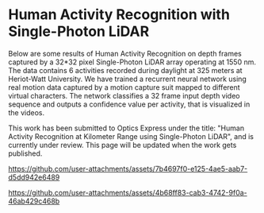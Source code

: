 # Human Activity Recognition with Single-Photon LiDAR
Below are some results of Human Activity Recognition on depth frames captured by a 32*32 pixel Single-Photon LiDAR array operating at 1550 nm. The data contains 6 activities recorded during daylight at 325 meters at Heriot-Watt University.
We have trained a recurrent neural network using real motion data captured by a motion capture suit mapped to different virtual characters. The network classifies a 32 frame input depth video sequence and outputs a confidence value per activity, that is visualized in the videos.

This work has been submitted to Optics Express under the title: "Human Activity Recognition at Kilometer Range using Single-Photon LiDAR", and is currently under review. This page will be updated when the work gets published.

https://github.com/user-attachments/assets/7b4697f0-e125-4ae5-aab7-d5dd942e6489

https://github.com/user-attachments/assets/4b68ff83-cab3-4742-9f0a-46ab429c468b


